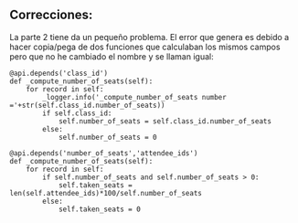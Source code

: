 ## Correcciones:

La parte 2 tiene da un pequeño problema. El error que genera es debido a hacer copia/pega de dos funciones que calculaban los mismos campos pero que no he cambiado el nombre y se llaman igual:

    @api.depends('class_id')
    def _compute_number_of_seats(self):
        for record in self:
            _logger.info('_compute_number_of_seats number ='+str(self.class_id.number_of_seats))
            if self.class_id:
                self.number_of_seats = self.class_id.number_of_seats
            else:
                self.number_of_seats = 0

    @api.depends('number_of_seats','attendee_ids')
    def _compute_number_of_seats(self):
        for record in self:
            if self.number_of_seats and self.number_of_seats > 0:
                self.taken_seats = len(self.attendee_ids)*100/self.number_of_seats
            else:
                self.taken_seats = 0
